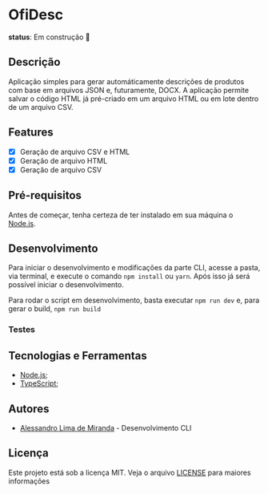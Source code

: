 # OfiDesc

**status**: Em construção :construction:

## Descrição

Aplicação simples para gerar automáticamente descrições de produtos com base em arquivos JSON e, futuramente, DOCX. A aplicação permite salvar o código HTML já pré-criado em um arquivo HTML ou em lote dentro de um arquivo CSV.

## Features

- [x] Geração de arquivo CSV e HTML
- [x] Geração de arquivo HTML
- [x] Geração de arquivo CSV

## Pré-requisitos

Antes de começar, tenha certeza de ter instalado em sua máquina o [Node.js](https://nodejs.org/en/).

## Desenvolvimento

Para iniciar o desenvolvimento e modificações da parte CLI, acesse a pasta, via terminal, e execute o comando `npm install` ou `yarn`. Após isso já será possível iniciar o desenvolvimento.

Para rodar o script em desenvolvimento, basta executar `npm run dev` e, para gerar o build, `npm run build`

### Testes

## Tecnologias e Ferramentas

- [Node.js](https://nodejs.org/en/);
- [TypeScript](https://www.typescriptlang.org/);

## Autores

- [Alessandro Lima de Miranda](https://github.com/Alessandro-Miranda) - Desenvolvimento CLI

## Licença

Este projeto está sob a licença MIT. Veja o arquivo [LICENSE](./LICENSE) para maiores informações